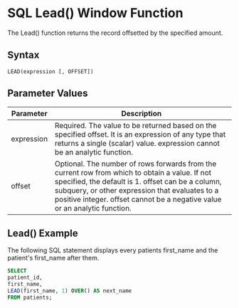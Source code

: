 # SQL Lead() Window Function

The Lead() function returns the record offsetted by the specified amount.

## Syntax

`LEAD(expression [, OFFSET])`

## Parameter Values

| Parameter  | Description                                                                                                                                                                                                                                                                         |
| ---------- | ----------------------------------------------------------------------------------------------------------------------------------------------------------------------------------------------------------------------------------------------------------------------------------- |
| expression | Required. The value to be returned based on the specified offset. It is an expression of any type that returns a single (scalar) value. expression cannot be an analytic function.                                                                                                  |
| offset     | Optional. The number of rows forwards from the current row from which to obtain a value. If not specified, the default is 1. offset can be a column, subquery, or other expression that evaluates to a positive integer. offset cannot be a negative value or an analytic function. |

## Lead() Example

The following SQL statement displays every patients first_name and the patient's first_name after them.

```sql
SELECT
patient_id,
first_name,
LEAD(first_name, 1) OVER() AS next_name
FROM patients;
```
